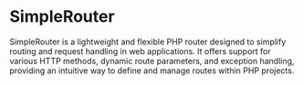 # SimpleRouter
SimpleRouter is a lightweight and flexible PHP router designed to simplify routing and request handling in web applications. It offers support for various HTTP methods, dynamic route parameters, and exception handling, providing an intuitive way to define and manage routes within PHP projects.
